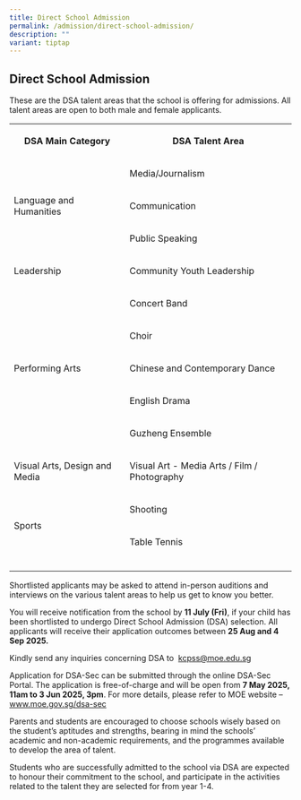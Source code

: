 ```yaml
---
title: Direct School Admission
permalink: /admission/direct-school-admission/
description: ""
variant: tiptap
---
```

<h2>Direct School Admission</h2>
<p>These are the DSA talent areas that the school is offering for admissions.
All talent areas are open to both male and female applicants.</p>
<p></p>
<table style="minWidth: 50px">
<colgroup>
<col>
<col>
</colgroup>
<tbody>
<tr>
<th rowspan="1" colspan="1">
<p>DSA Main Category</p>
</th>
<th rowspan="1" colspan="1">
<p>DSA Talent Area</p>
</th>
</tr>
<tr>
<td rowspan="3" colspan="1">
<p>Language and Humanities</p>
</td>
<td rowspan="1" colspan="1">
<p>Media/Journalism</p>
</td>
</tr>
<tr>
<td rowspan="1" colspan="1">
<p>Communication</p>
</td>
</tr>
<tr>
<td rowspan="1" colspan="1">
<p>Public Speaking</p>
</td>
</tr>
<tr>
<td rowspan="1" colspan="1">
<p>Leadership</p>
</td>
<td rowspan="1" colspan="1">
<p>Community Youth Leadership</p>
</td>
</tr>
<tr>
<td rowspan="5" colspan="1">
<p>Performing Arts</p>
</td>
<td rowspan="1" colspan="1">
<p>Concert Band</p>
</td>
</tr>
<tr>
<td rowspan="1" colspan="1">
<p>Choir</p>
</td>
</tr>
<tr>
<td rowspan="1" colspan="1">
<p>Chinese and Contemporary Dance</p>
</td>
</tr>
<tr>
<td rowspan="1" colspan="1">
<p>English Drama</p>
</td>
</tr>
<tr>
<td rowspan="1" colspan="1">
<p>Guzheng Ensemble</p>
</td>
</tr>
<tr>
<td rowspan="1" colspan="1">
<p>Visual Arts, Design and Media</p>
</td>
<td rowspan="1" colspan="1">
<p>Visual Art - Media Arts / Film / Photography</p>
</td>
</tr>
<tr>
<td rowspan="2" colspan="1">
<p>Sports</p>
</td>
<td rowspan="1" colspan="1">
<p>Shooting</p>
</td>
</tr>
<tr>
<td rowspan="1" colspan="1">
<p>Table Tennis</p>
</td>
</tr>
<tr>
<td rowspan="1" colspan="1">
<p></p>
</td>
<td rowspan="1" colspan="1">
<p></p>
</td>
</tr>
</tbody>
</table>
<p>Shortlisted applicants may be asked to attend in-person auditions and
interviews on the various talent areas to help us get to know you better.</p>
<p>You will receive notification from the school by <strong>11 July (Fri)</strong>,
if your child has been shortlisted to undergo Direct School Admission (DSA)
selection. All applicants will receive their application outcomes between <strong>25 Aug and 4 Sep 2025.</strong>
</p>
<p>Kindly send any inquiries concerning DSA to &nbsp;<a href="mailto:kcpss@moe.edu.sg" rel="noopener noreferrer nofollow" target="_blank">kcpss@moe.edu.sg</a>
</p>
<p></p>
<p>Application for DSA-Sec can be submitted through the online DSA-Sec Portal.
The application is free-of-charge and will be open from <strong>7 May 2025, 11am to 3 Jun 2025, 3pm</strong>.
For more details, please refer to MOE website – <a href="www.moe.gov.sg/dsa-sec" rel="noopener noreferrer nofollow" target="_blank">www.moe.gov.sg/dsa-sec</a>
</p>
<p>Parents and students are encouraged to choose schools wisely based on
the student’s aptitudes and strengths, bearing in mind the schools’ academic
and non-academic requirements, and the programmes available to develop
the area of talent.</p>
<p>Students who are successfully admitted to the school via DSA are expected
to honour their commitment to the school, and participate in the activities
related to the talent they are selected for from year 1-4.</p>